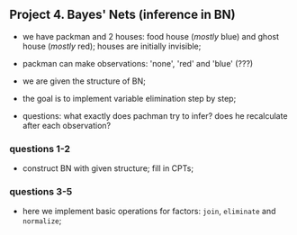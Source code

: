 ## Project 4. Bayes' Nets (inference in BN)
- we have packman and 2 houses: food house (*mostly* blue) and 
ghost house (*mostly* red); houses are initially invisible; 
- packman can make observations: 'none', 'red' and 'blue' (???)
- we are given the structure of BN;
- the goal is to implement variable elimination step by step;

- questions: what exactly does pachman try to infer? does he recalculate 
after each observation?

### questions 1-2
* construct BN with given structure; fill in CPTs;

### questions 3-5
* here we implement basic operations for factors: `join`, `eliminate` and
`normalize`;
